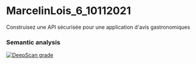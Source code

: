 # MarcelinLois_6_10112021
Construisez une API sécurisée pour une application d'avis gastronomiques

### Semantic analysis 

[![DeepScan grade](https://deepscan.io/api/teams/15854/projects/19378/branches/502004/badge/grade.svg)](https://deepscan.io/dashboard#view=project&tid=15854&pid=19378&bid=502004)